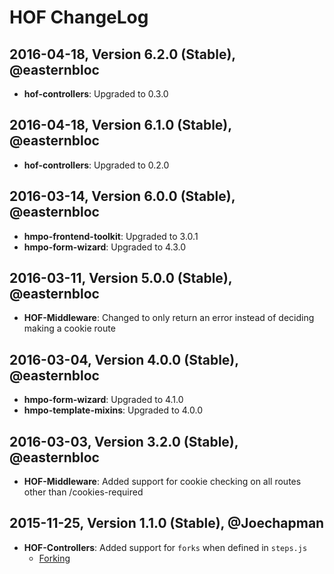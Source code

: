# HOF ChangeLog

## 2016-04-18, Version 6.2.0 (Stable), @easternbloc
* **hof-controllers**: Upgraded to 0.3.0

## 2016-04-18, Version 6.1.0 (Stable), @easternbloc
* **hof-controllers**: Upgraded to 0.2.0

## 2016-03-14, Version 6.0.0 (Stable), @easternbloc
* **hmpo-frontend-toolkit**: Upgraded to 3.0.1
* **hmpo-form-wizard**: Upgraded to 4.3.0

## 2016-03-11, Version 5.0.0 (Stable), @easternbloc
* **HOF-Middleware**: Changed to only return an error instead of deciding making a cookie route

## 2016-03-04, Version 4.0.0 (Stable), @easternbloc
* **hmpo-form-wizard**: Upgraded to 4.1.0
* **hmpo-template-mixins**: Upgraded to 4.0.0

## 2016-03-03, Version 3.2.0 (Stable), @easternbloc
* **HOF-Middleware**: Added support for cookie checking on all routes other than /cookies-required

## 2015-11-25, Version 1.1.0 (Stable), @Joechapman
* **HOF-Controllers**: Added support for `forks` when defined in `steps.js`
  - [Forking](https://github.com/UKHomeOffice/hof-controllers#handles-journey-forking)
